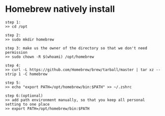 
# Homebrew natively install

    step 1:
    >> cd /opt

    step 2:
    >> sudo mkdir homebrew

    step 3: make us the owner of the directory so that we don't need permission
    >> sudo chown -R $(whoami) /opt/homebrew

    step 4:
    >> curl -L https://github.com/Homebrew/brew/tarball/master | tar xz --strip 1 -C homebrew

    step 5:
    >> echo "export PATH=/opt/homebrew/bin:$PATH" >> ~/.zshrc

    step 6:(optional)
    >> add path environment manually, so that you keep all personal setting to one place
    >> export PATH=/opt/homebrew/bin:$PATH

